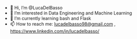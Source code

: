 - 👋 Hi, I’m @LucaDelBasso
- 👀 I’m interested in Data Engineering and Machine Learning
- 🌱 I’m currently learning bash and Flask
- 📫 How to reach me: lucadelbasso98@gmail.com , https://www.linkedin.com/in/lucadelbasso/
